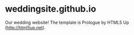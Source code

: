 weddingsite.github.io
=====================

Our wedding website! The template is Prologue by HTML5 Up (http://html5up.net).

